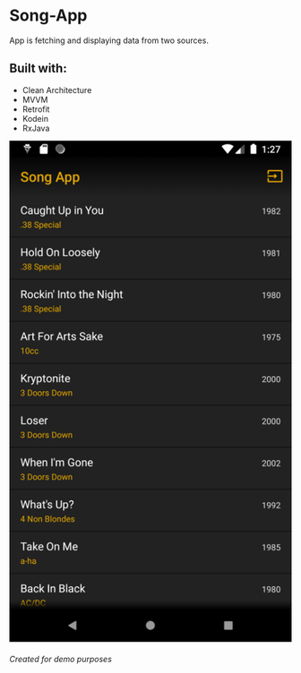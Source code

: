# Song-App 
App is fetching and displaying data from two sources.

## Built with:
- Clean Architecture
- MVVM
- Retrofit
- Kodein
- RxJava

![Alt text](assets/app_screenshot.png "App screenshot")

###### Created for demo purposes
